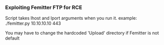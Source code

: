 ### Exploiting Femitter FTP for RCE

Script takes lhost and lport arguments when you run it. example: ./femitter.py 10.10.10.10 443

You may have to change the hardcoded 'Upload' directory if Femitter is not default
